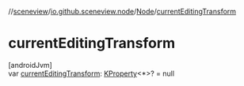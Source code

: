 //[sceneview](../../../index.md)/[io.github.sceneview.node](../index.md)/[Node](index.md)/[currentEditingTransform](current-editing-transform.md)

# currentEditingTransform

[androidJvm]\
var [currentEditingTransform](current-editing-transform.md): [KProperty](https://kotlinlang.org/api/latest/jvm/stdlib/kotlin.reflect/-k-property/index.html)&lt;*&gt;? = null
